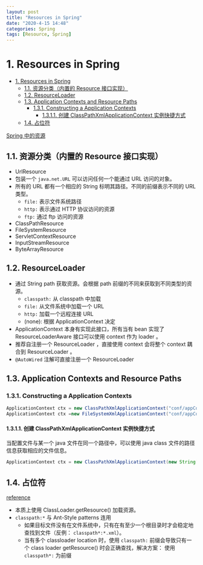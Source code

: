 ```yaml
---
layout: post
title: "Resources in Spring"
date: "2020-4-15 14:48"
categories: Spring
tags: [Resource, Spring]
---
```


# 1. Resources in Spring
<!-- TOC -->

- [1. Resources in Spring](#1-resources-in-spring)
  - [1.1. 资源分类（内置的 Resource 接口实现）](#11-资源分类内置的-resource-接口实现)
  - [1.2. ResourceLoader](#12-resourceloader)
  - [1.3. Application Contexts and Resource Paths](#13-application-contexts-and-resource-paths)
    - [1.3.1. Constructing a Application Contexts](#131-constructing-a-application-contexts)
      - [1.3.1.1. 创建 ClassPathXmlApplicationContext 实例快捷方式](#1311-创建-classpathxmlapplicationcontext-实例快捷方式)
  - [1.4. 占位符](#14-占位符)

<!-- /TOC -->

[Spring 中的资源](https://docs.spring.io/spring/docs/current/spring-framework-reference/core.html#resources)

## 1.1. 资源分类（内置的 Resource 接口实现）

- UrlResource
- 包装一个 `java.net.URL` 可以访问任何一个能通过 URL 访问的对象。
- 所有的 URL 都有一个相应的 String 标明其路径。不同的前缀表示不同的 URL 类型。
    - `file:` 表示文件系统路径
    - `http:` 表示通过 HTTP 协议访问的资源
    - `ftp:` 通过 ftp 访问的资源
- ClassPathResource
- FileSystemResource
- ServletContextResource
- InputStreamResource
- ByteArrayResource

## 1.2. ResourceLoader

- 通过 String path 获取资源。会根据 path 前缀的不同来获取到不同类型的资源。
    - `classpath:` 从 classpath 中加载
    - `file:` 从文件系统中加载一个 URL
    - `http:` 加载一个远程连接 URL
    - (none): 根据 ApplicationContext 决定
- ApplicationContext 本身有实现此接口，所有当有 bean 实现了 ResourceLoaderAware 接口可以使用 context 作为 loader 。
- 推荐自注册一个 ResourceLoader ，直接使用 context 会将整个 context 耦合到 ResourceLoader 。
- `@AutoWired` 注解可直接注册一个 ResourceLoader

## 1.3. Application Contexts and Resource Paths

### 1.3.1. Constructing a Application Contexts

```java
ApplicationContext ctx = new ClassPathXmlApplicationContext("conf/appContext.xml");
ApplicationContext ctx =new FileSystemXmlApplicationContext("conf/appContext.xml");
```

#### 1.3.1.1. 创建 ClassPathXmlApplicationContext 实例快捷方式

当配置文件与某一个 java 文件在同一个路径中，可以使用 java class 文件的路径信息获取相应的文件信息。

```java
ApplicationContext ctx = new ClassPathXmlApplicationContext(new String[] {"services.xml", "daos.xml"}, MessengerService.class);
```

## 1.4. 占位符

[reference](https://docs.spring.io/spring/docs/current/spring-framework-reference/core.html#resources-implementations)

- 本质上使用 ClassLoader.getResource() 加载资源。
- `classpath:*` 与 Ant-Style patterns 连用
    - 如果目标文件没有在文件系统中，只有在有至少一个根目录时才会稳定地查找到文件（反例： `classpath*:*.xml`）。
    - 当有多个 classloader location 时，使用 `classpath:` 前缀会导致只有一个 class loader getResource() 时会正确查找，解决方案： 使用 `classpath*:` 为前缀
